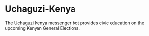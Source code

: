 # Uchaguzi-Kenya
The Uchaguzi Kenya messenger bot provides civic education on the upcoming Kenyan General Elections.
